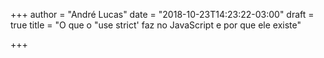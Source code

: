 +++
author = "André Lucas"
date = "2018-10-23T14:23:22-03:00"
draft = true
title = "O que o \"use strict' faz no JavaScript e por que ele existe"

+++
